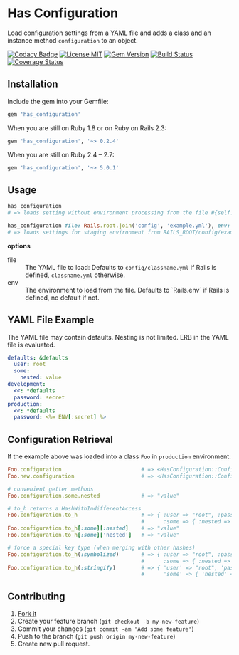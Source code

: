 Has Configuration
=================

Load configuration settings from a YAML file and adds a class and an instance method `configuration` to an object.

[![Codacy Badge](https://api.codacy.com/project/badge/Grade/dbde233eb2f5469b80c4835298c43349)](https://app.codacy.com/gh/spickermann/has_configuration?utm_source=github.com&utm_medium=referral&utm_content=spickermann/has_configuration&utm_campaign=Badge_Grade)
[![License MIT](https://img.shields.io/badge/license-MIT-brightgreen.svg)](https://github.com/spickermann/has_configuration/blob/main/MIT-LICENSE)
[![Gem Version](https://badge.fury.io/rb/has_configuration.svg)](http://badge.fury.io/rb/has_configuration)
[![Build Status](https://github.com/spickermann/has_configuration/actions/workflows/CI.yml/badge.svg)](https://github.com/spickermann/has_configuration/actions/workflows/CI.yml)
[![Coverage Status](https://coveralls.io/repos/spickermann/has_configuration/badge.svg?branch=main)](https://coveralls.io/r/spickermann/has_configuration?branch=main)

Installation
------------

Include the gem into your Gemfile:

```ruby
gem 'has_configuration'
```

When you are still on Ruby 1.8 or on Ruby on Rails 2.3:

```ruby
gem 'has_configuration', '~> 0.2.4'
```

When you are still on Ruby 2.4 – 2.7:

```ruby
gem 'has_configuration', '~> 5.0.1'
```

Usage
-----

```ruby
has_configuration
# => loads setting without environment processing from the file #{self.class.name.downcase}.yml

has_configuration file: Rails.root.join('config', 'example.yml'), env: 'staging'
# => loads settings for staging environment from RAILS_ROOT/config/example.yml file
```

**options**

<dl>
<dt>file</dt>
<dd>
  The YAML file to load: Defaults to <code>config/classname.yml</code> if Rails is
  defined, <code>classname.yml</code> otherwise.
</dd>
<dt>env</dt>
<dd>
  The environment to load from the file. Defaults to `Rails.env` if Rails is defined, no default if not.
</dd>

YAML File Example
-----------------

The YAML file may contain defaults. Nesting is not limited. ERB in the YAML file is evaluated.

```yaml
defaults: &defaults
  user: root
  some:
    nested: value
development:
  <<: *defaults
  password: secret
production:
  <<: *defaults
  password: <%= ENV[:secret] %>
```

Configuration Retrieval
-----------------------

If the example above was loaded into a class `Foo` in `production` environment:

```ruby
Foo.configuration                         # => <HasConfiguration::Configuration:0x00...>
Foo.new.configuration                     # => <HasConfiguration::Configuration:0x00...>

# convenient getter methods
Foo.configuration.some.nested             # => "value"

# to_h returns a HashWithIndifferentAccess
Foo.configuration.to_h                    # => { :user => "root", :password => "prod-secret"
                                          #      :some => { :nested => "value" } }
Foo.configuration.to_h[:some][:nested]    # => "value"
Foo.configuration.to_h[:some]['nested']   # => "value"

# force a special key type (when merging with other hashes)
Foo.configuration.to_h(:symbolized)       # => { :user => "root", :password => "prod-secret"
                                          #      :some => { :nested => "value" } }
Foo.configuration.to_h(:stringify)        # => { 'user' => "root", 'password' => "prod-secret"
                                          #      'some' => { 'nested' => "value" } }
```

Contributing
------------

1. [Fork it](http://github.com/spickermann/has_configuration/fork)
2. Create your feature branch (`git checkout -b my-new-feature`)
3. Commit your changes (`git commit -am 'Add some feature'`)
4. Push to the branch (`git push origin my-new-feature`)
5. Create new pull request.
